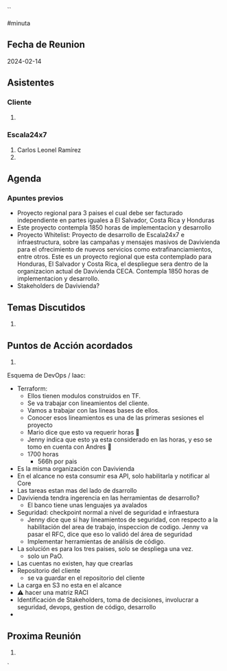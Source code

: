 ``

#minuta
## Fecha de Reunion
2024-02-14

## Asistentes

### Cliente
1. 
### Escala24x7
1. Carlos Leonel Ramírez
2. 

## Agenda
### Apuntes previos
- Proyecto regional para 3 paises el cual debe ser facturado independiente en partes iguales a El Salvador, Costa Rica y Honduras
- Este proyecto contempla 1850 horas de implementacion y desarrollo
- Proyecto Whitelist: Proyecto de desarrollo de Escala24x7 e infraestructura, sobre las campañas y mensajes masivos de Davivienda para el ofrecimiento de nuevos servicios como extrafinanciamientos, entre otros. Este es un proyecto regional que esta contemplado para Honduras, El Salvador y Costa Rica, el despliegue sera dentro de la organizacion actual de Davivienda CECA. Contempla 1850 horas de implementacion y desarrollo.
- Stakeholders de Davivienda?

## Temas Discutidos
1. 

## Puntos de Acción acordados
1. 
Esquema de DevOps / Iaac:
- Terraform:
	- Ellos tienen modulos construidos en TF.
	- Se va trabajar con lineamientos del cliente.
	- Vamos a trabajar con las lineas bases de ellos.
	- Conocer esos lineamientos es una de las primeras sesiones el proyecto
	- Mario dice que esto va requerir horas 🚩
	- Jenny indica que esto ya esta considerado en las horas, y eso se tomo en cuenta con Andres 🚩
	- 1700 horas
		- 566h por pais
 - Es la misma organización con Davivienda
 - En el alcance no esta consumir esa API, solo habilitarla y notificar al Core
 - Las tareas estan mas del lado de dsarrollo
 - Davivienda tendra ingerencia en las herramientas de desarrollo?
	 - El banco tiene unas lenguajes ya avalados
 - Seguridad: checkpoint normal a nivel de seguridad e infraestura
	 - Jenny dice que si hay lineamientos de seguridad, con respecto a la habilitación del area de trabajo, inspeccion de codigo. Jenny va pasar el RFC, dice que eso lo validó del área de seguridad
	 - Implementar herramientas de análisis de código.
 - La solución es para los tres paises, solo se despliega una vez.
	 - solo un PaO.
 - Las cuentas no existen, hay que crearlas
- Repositorio del cliente
	- se va guardar en el repositorio del cliente
- La carga en S3 no esta en el alcance
- ⚠ hacer una matriz RACI
- Identificación de Stakeholders, toma de decisiones, involucrar a seguridad, devops, gestion de código, desarrollo
- 
## Proxima Reunión
1.  

`